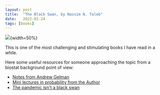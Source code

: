 ```yaml
---
layout: post
title:  "The Black Swan, by Nassim N. Taleb"
date:   2022-02-24 
tags: [books]
---
```



![](https://andreabellavia.github.io/taleb.png){width=50%}

This is one of the most challenging and stimulating books I have read in a while. 

Here some useful resources for someone approaching the topic from a biostat background point of view:

- [Notes from Andrew Gelman ](https://statmodeling.stat.columbia.edu/2007/04/09/nassim_talebs_t/)
- [Mini lectures in probability from the Author](https://www.youtube.com/playlist?list=PLMV8UXQuOWKPAIjvnyMN2317LHF3ydvnG)
- [The pandemic isn't a black swan](https://www.newyorker.com/news/daily-comment/the-pandemic-isnt-a-black-swan-but-a-portent-of-a-more-fragile-global-system)


